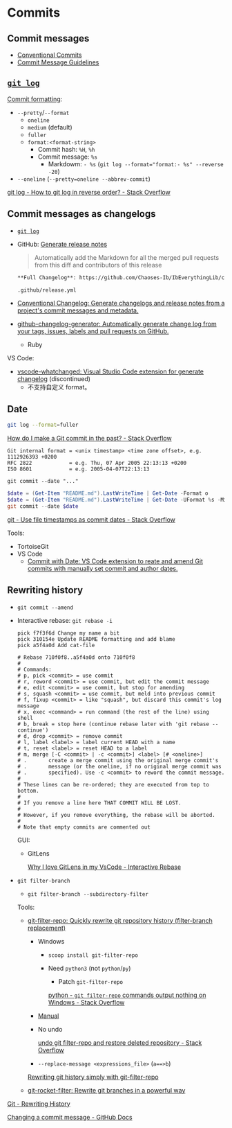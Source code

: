 # Commits
## Commit messages
- [Conventional Commits](https://www.conventionalcommits.org/)
- [Commit Message Guidelines](https://gist.github.com/robertpainsi/b632364184e70900af4ab688decf6f53)

## [`git log`](https://git-scm.com/docs/git-log)
[Commit formatting](https://git-scm.com/docs/git-log#_commit_formatting):
- `--pretty`/`--format`
  - `oneline`
  - `medium` (default)
  - `fuller`
  - `format:<format-string>`
    - Commit hash: `%H`, `%h`
    - Commit message: `%s`
      - Markdowm: `- %s` (`git log --format="format:- %s" --reverse -20`)
- `--oneline` (`--pretty=oneline --abbrev-commit`)

[git log - How to git log in reverse order? - Stack Overflow](https://stackoverflow.com/questions/2798822/how-to-git-log-in-reverse-order)

## Commit messages as changelogs
- [`git log`](#git-log)

- GitHub: [Generate release notes](https://docs.github.com/en/repositories/releasing-projects-on-github/automatically-generated-release-notes)
  
  > Automatically add the Markdown for all the merged pull requests from this diff and contributors of this release

  ```md
  **Full Changelog**: https://github.com/Chaoses-Ib/IbEverythingLib/compare/v0.1.1...v0.1.2
  ```

  `.github/release.yml`

- [Conventional Changelog: Generate changelogs and release notes from a project's commit messages and metadata.](https://github.com/conventional-changelog/conventional-changelog)
- [github-changelog-generator: Automatically generate change log from your tags, issues, labels and pull requests on GitHub.](https://github.com/github-changelog-generator/github-changelog-generator)
  - Ruby

VS Code:
- [vscode-whatchanged: Visual Studio Code extension for generate changelog](https://github.com/release-lab/vscode-whatchanged) (discontinued)
  - 不支持自定义 format。

## Date
```sh
git log --format=fuller
```

[How do I make a Git commit in the past? - Stack Overflow](https://stackoverflow.com/questions/3895453/how-do-i-make-a-git-commit-in-the-past)
```
Git internal format = <unix timestamp> <time zone offset>, e.g.  1112926393 +0200
RFC 2822            = e.g. Thu, 07 Apr 2005 22:13:13 +0200
ISO 8601            = e.g. 2005-04-07T22:13:13
```
`git commit --date "..."`

```powershell
$date = (Get-Item "README.md").LastWriteTime | Get-Date -Format o
$date = (Get-Item "README.md").LastWriteTime | Get-Date -UFormat %s -Millisecond 0
git commit --date $date
```

[git - Use file timestamps as commit dates - Stack Overflow](https://stackoverflow.com/questions/74275146/use-file-timestamps-as-commit-dates)

Tools:
- TortoiseGit
- VS Code
  - [Commit with Date: VS Code extension to reate and amend Git commits with manually set commit and author dates.](https://github.com/BrandonXLF/commit-with-date)

## Rewriting history
- `git commit --amend`

- Interactive rebase: `git rebase -i`

  ```git
  pick f7f3f6d Change my name a bit
  pick 310154e Update README formatting and add blame
  pick a5f4a0d Add cat-file

  # Rebase 710f0f8..a5f4a0d onto 710f0f8
  #
  # Commands:
  # p, pick <commit> = use commit
  # r, reword <commit> = use commit, but edit the commit message
  # e, edit <commit> = use commit, but stop for amending
  # s, squash <commit> = use commit, but meld into previous commit
  # f, fixup <commit> = like "squash", but discard this commit's log message
  # x, exec <command> = run command (the rest of the line) using shell
  # b, break = stop here (continue rebase later with 'git rebase --continue')
  # d, drop <commit> = remove commit
  # l, label <label> = label current HEAD with a name
  # t, reset <label> = reset HEAD to a label
  # m, merge [-C <commit> | -c <commit>] <label> [# <oneline>]
  # .       create a merge commit using the original merge commit's
  # .       message (or the oneline, if no original merge commit was
  # .       specified). Use -c <commit> to reword the commit message.
  #
  # These lines can be re-ordered; they are executed from top to bottom.
  #
  # If you remove a line here THAT COMMIT WILL BE LOST.
  #
  # However, if you remove everything, the rebase will be aborted.
  #
  # Note that empty commits are commented out
  ```
  GUI:
  - GitLens

    [Why I love GitLens in my VsCode - Interactive Rebase](https://blog.delpuppo.net/why-i-love-gitlens-in-my-vscode-interactive-rebase)

- `git filter-branch`
  - `git filter-branch --subdirectory-filter`

  Tools:
  - [git-filter-repo: Quickly rewrite git repository history (filter-branch replacement)](https://github.com/newren/git-filter-repo)
    - Windows
      - `scoop install git-filter-repo`
      - Need `python3` (not `python`/`py`)
        - Patch `git-filter-repo`

        [python - `git filter-repo` commands output nothing on Windows - Stack Overflow](https://stackoverflow.com/questions/69355161/git-filter-repo-commands-output-nothing-on-windows)
    - [Manual](https://htmlpreview.github.io/?https://github.com/newren/git-filter-repo/blob/docs/html/git-filter-repo.html)
    - No undo

      [undo git filter-repo and restore deleted repository - Stack Overflow](https://stackoverflow.com/questions/72030303/undo-git-filter-repo-and-restore-deleted-repository)
    - `--replace-message <expressions_file>` (`a==>b`)

    [Rewriting git history simply with git-filter-repo](https://andrewlock.net/rewriting-git-history-simply-with-git-filter-repo/)

  - [git-rocket-filter: Rewrite git branches in a powerful way](https://github.com/xoofx/git-rocket-filter)

[Git - Rewriting History](https://git-scm.com/book/en/v2/Git-Tools-Rewriting-History)

[Changing a commit message - GitHub Docs](https://docs.github.com/en/pull-requests/committing-changes-to-your-project/creating-and-editing-commits/changing-a-commit-message)